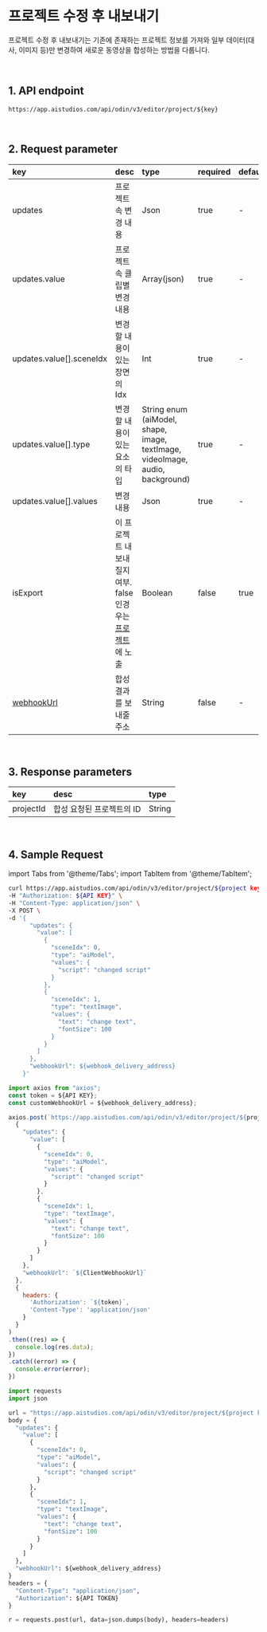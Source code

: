 # 프로젝트 수정 후 내보내기

프로젝트 수정 후 내보내기는 기존에 존재하는 프로젝트 정보를 가져와 일부 데이터(대사, 이미지 등)만 변경하여 새로운 동영상을 합성하는 방법을 다룹니다.

<br/>

## 1. API endpoint

```http
https://app.aistudios.com/api/odin/v3/editor/project/${key}
```

<br/>

## 2. Request parameter

|key|desc|type|required|default|
|:---|:---|:---|:---|:---|
|updates|프로젝트 속 변경 내용|Json|true|-|
|updates.value|프로젝트 속 클립별 변경 내용|Array(json)|true|-|
|updates.value[].sceneIdx|변경할 내용이 있는 장면의 Idx|Int|true|-|
|updates.value[].type|변경할 내용이 있는 요소의 타입|String enum (aiModel, shape, image, textImage, videoImage, audio, background)|true|-|
|updates.value[].values|변경 내용|Json|true|-|
|isExport|이 프로젝트 내보내질지 여부. false 인경우는 [프로젝트](https://app.aistudios.com/dashboard)에 노출|Boolean|false|true|
|[webhookUrl](../reference/webhook)|합성 결과를 보내줄 주소|String|false|-|

<br/>

## 3. Response parameters

|key|desc|type|
|:---|:---|:---|
|projectId|합성 요청된 프로젝트의 ID|String|

<br/>


## 4. Sample Request

import Tabs from '@theme/Tabs';
import TabItem from '@theme/TabItem';

<Tabs>
<TabItem value="curl" label="cURL">

```bash
curl https://app.aistudios.com/api/odin/v3/editor/project/${project key}  \
-H "Authorization: ${API KEY}" \
-H "Content-Type: application/json" \
-X POST \
-d '{
      "updates": {
        "value": [
          {
            "sceneIdx": 0,
            "type": "aiModel",
            "values": {
              "script": "changed script"
            }
          },
          {
            "sceneIdx": 1,
            "type": "textImage",
            "values": {
              "text": "change text",
              "fontSize": 100
            }
          }
        ]
      },
      "webhookUrl": ${webhook_delivery_address}
    }'
```

</TabItem>
<TabItem value="js" label="Node.js">

```js
import axios from "axios"; 
const token = ${API KEY};
const customWebhookUrl = ${webhook_delivery_address};

axios.post(`https://app.aistudios.com/api/odin/v3/editor/project/${project key}`, 
  {
    "updates": {
      "value": [
        {
          "sceneIdx": 0,
          "type": "aiModel",
          "values": {
            "script": "changed script"
          }
        },
        {
          "sceneIdx": 1,
          "type": "textImage",
          "values": {
            "text": "change text",
            "fontSize": 100
          }
        }
      ]
    },
    "webhookUrl": `${ClientWebhookUrl}`
  },
  {
    headers: {
      'Authorization': `${token}`,
      'Content-Type': 'application/json'
    }
  }
)
.then((res) => {
  console.log(res.data);
})
.catch((error) => {
  console.error(error);
})
```

</TabItem>
<TabItem value="py" label="Python">

```py
import requests
import json

url = "https://app.aistudios.com/api/odin/v3/editor/project/${project key}"
body = {
  "updates": {
    "value": [
      {
        "sceneIdx": 0,
        "type": "aiModel",
        "values": {
          "script": "changed script"
        }
      },
      {
        "sceneIdx": 1,
        "type": "textImage",
        "values": {
          "text": "change text",
          "fontSize": 100
        }
      }
    ]
  },
  "webhookUrl": ${webhook_delivery_address}
}
headers = {
  "Content-Type": "application/json",
  "Authorization": ${API TOKEN}
}

r = requests.post(url, data=json.dumps(body), headers=headers)
```

</TabItem>
</Tabs>
